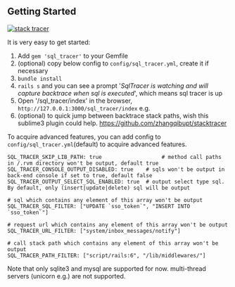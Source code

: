 Getting Started
-------------------


[![stack tracer](http://i2.kiimg.com/1949/fe060b70c2ad8d68.jpg)](http://recordit.co/8gnv8OR8vn)

It is very easy to get started:
1. Add `gem 'sql_tracer'` to your Gemfile
2. (optional) copy below config to `config/sql_tracer.yml`, create it if necessary
3. `bundle install`
4. `rails s` and you can see a prompt  '*SqlTracer is watching and will capture backtrace when sql is executed*', which means sql tracer is up
5. Open '/sql_tracer/index' in the browser, `http://127.0.0.1:3000/sql_tracer/index` e.g.
6. (optional) to quick jump between backtrace stack paths, wish this sublime3 plugin could help. https://github.com/zhangqibupt/stacktracer

To acquire advanced features, you can add config to `config/sql_tracer.yml`(default) to acquire advanced features.
```
SQL_TRACER_SKIP_LIB_PATH: true                   # method call paths in /.rvm directory won't be output, default true
SQL_TRACER_CONSOLE_OUTPUT_DISABLED: true    # sqls won't be output in back-end console if set to true, default false
SQL_TRACER_OUTPUT_SELECT_SQL_ENABLED: true  # output select type sql. By default, only (insert|update|delete) sql will be output

# sql which contains any element of this array won't be output
SQL_TRACER_SQL_FILTER: ["UPDATE `sso_token`", "INSERT INTO `sso_token`"]

# request url which contains any element of this array won't be output
SQL_TRACER_URL_FILTER: ["system/inbox_messages/notify"]

# call stack path which contains any element of this array won't be output
SQL_TRACER_PATH_FILTER: ["script/rails:6", "/lib/middlewares/"]
```

Note that
only sqlite3 and mysql are supported for now.
multi-thread servers (unicorn e.g.) are not supported. 


